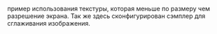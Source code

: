 пример использования текстуры, которая меньше по размеру чем разрешение экрана.
Так же здесь cконфигурирован сэмплер для сглаживания изображения.
